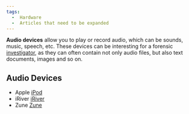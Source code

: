 ```yaml
---
tags:
  -  Hardware
  -  Articles that need to be expanded
---
```

**Audio devices** allow you to play or record audio, which can be
sounds, music, speech, etc. These devices can be interesting for a
forensic [investigator](investigator.md), as they can often
contain not only audio files, but also text documents, images and so on.

## Audio Devices

- Apple [iPod](ipod.md)
- iRiver [iRiver](iriver.md)
- Zune [Zune](zune.md)